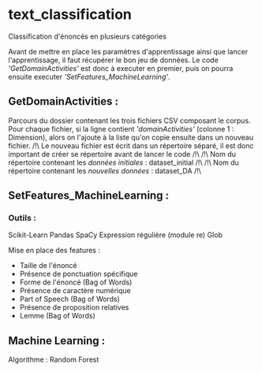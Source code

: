 # text_classification
Classification d'énoncés en plusieurs catégories

Avant de mettre en place les paramètres d'apprentissage ainsi que lancer l'apprentissage, il faut récupérer le bon jeu de données. Le code *'GetDomainActivities'* est donc à executer en premier, puis on pourra ensuite executer *'SetFeatures_MachineLearning'*.

## GetDomainActivities :
Parcours du dossier contenant les trois fichiers CSV composant le corpus. Pour chaque fichier, si la ligne contient *'domainActivities'* (colonne 1 : Dimension), alors on l'ajoute à la liste qu'on copie ensuite dans un nouveau fichier.
/!\ Le nouveau fichier est écrit dans un répertoire séparé, il est donc important de créer se répertoire avant de lancer le code /!\\
/!\ Nom du répertoire contenant les _données initiales_ : dataset_initial /!\\
/!\ Nom du répertoire contenant les _nouvelles données_ : dataset_DA /!\

## SetFeatures_MachineLearning :
### Outils :
Scikit-Learn
Pandas
SpaCy
Expression régulière (module re)
Glob

Mise en place des features : 
  - Taille de l'énoncé 
  - Présence de ponctuation spécifique
  - Forme de l'énoncé (Bag of Words)
  - Présence de caractère numérique
  - Part of Speech (Bag of Words)
  - Présence de proposition relatives
  - Lemme (Bag of Words)

## Machine Learning :
Algorithme : Random Forest

